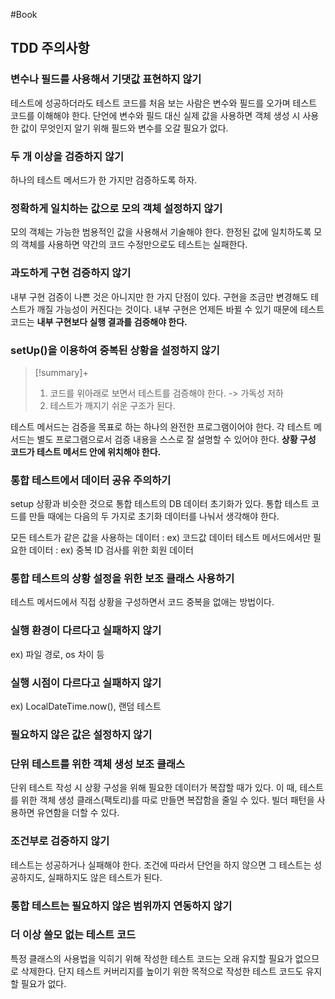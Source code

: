 #Book 

## TDD 주의사항

### 변수나 필드를 사용해서 기댓값 표현하지 않기
테스트에 성공하더라도 테스트 코드를 처음 보는 사람은 변수와 필드를 오가며 테스트 코드를 이해해야 한다. 단언에 변수와 필드 대신 실제 값을 사용하면 객체 생성 시 사용한 값이 무엇인지 알기 위해 필드와 변수를 오갈 필요가 없다.

### 두 개 이상을 검증하지 않기
하나의 테스트 메서드가 한 가지만 검증하도록 하자.

### 정확하게 일치하는 값으로 모의 객체 설정하지 않기
모의 객체는 가능한 범용적인 값을 사용해서 기술해야 한다. 한정된 값에 일치하도록 모의 객체를 사용하면 약간의 코드 수정만으로도 테스트는 실패한다.

### 과도하게 구현 검증하지 않기
내부 구현 검증이 나쁜 것은 아니지만 한 가지 단점이 있다. 구현을 조금만 변경해도 테스트가 깨질 가능성이 커진다는 것이다. 내부 구현은 언제든 바뀔 수 있기 때문에 테스트 코드는 **내부 구현보다 실행 결과를 검증해야 한다.**

### setUp()을 이용하여 중복된 상황을 설정하지 않기

> [!summary]+ 
> 1. 코드를 위아래로 보면서 테스트를 검증해야 한다. -> 가독성 저하
> 2. 테스트가 깨지기 쉬운 구조가 된다.

테스트 메서드는 검증을 목표로 하는 하나의 완전한 프로그램이어야 한다. 각 테스트 메서드는 별도 프로그램으로서 검증 내용을 스스로 잘 설명할 수 있어야 한다. **상황 구성 코드가 테스트 메서드 안에 위치해야 한다.**

### 통합 테스트에서 데이터 공유 주의하기
setup 상황과 비슷한 것으로 통합 테스트의 DB 데이터 초기화가 있다. 통합 테스트 코드를 만들 때에는 다음의 두 가지로 초기화 데이터를 나눠서 생각해야 한다.

모든 테스트가 같은 값을 사용하는 데이터 : ex) 코드값 데이터
테스트 메서드에서만 필요한 데이터 : ex) 중복 ID 검사를 위한 회원 데이터

### 통합 테스트의 상황 설정을 위한 보조 클래스 사용하기
테스트 메서드에서 직접 상황을 구성하면서 코드 중복을 없애는 방법이다.

### 실행 환경이 다르다고 실패하지 않기
ex) 파일 경로, os 차이 등

### 실행 시점이 다르다고 실패하지 않기
ex) LocalDateTime.now(), 랜덤 테스트

### 필요하지 않은 값은 설정하지 않기

### 단위 테스트를 위한 객체 생성 보조 클래스
단위 테스트 작성 시 상황 구성을 위해 필요한 데이터가 복잡할 때가 있다. 이 때, 테스트를 위한 객체 생성 클래스(팩토리)를 따로 만들면 복잡함을 줄일 수 있다. 빌더 패턴을 사용하면 유연함을 더할 수 있다.

### 조건부로 검증하지 않기
테스트는 성공하거나 실패해야 한다. 조건에 따라서 단언을 하지 않으면 그 테스트는 성공하지도, 실패하지도 않은 테스트가 된다.

### 통합 테스트는 필요하지 않은 범위까지 연동하지 않기

### 더 이상 쓸모 없는 테스트 코드
특정 클래스의 사용법을 익히기 위해 작성한 테스트 코드는 오래 유지할 필요가 없으므로 삭제한다. 단지 테스트 커버리지를 높이기 위한 목적으로 작성한 테스트 코드도 유지할 필요가 없다.